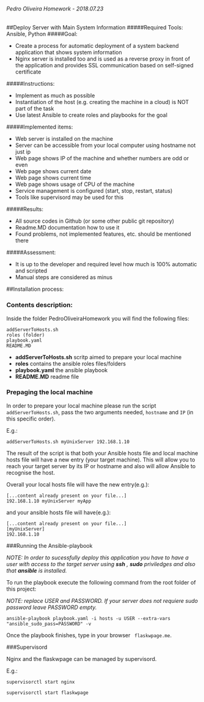 ###### Pedro Oliveira Homework - 2018.07.23

##Deploy Server with Main System Information
#####Required Tools: Ansible, Python
#####Goal:
* Create a process for automatic deployment of a system backend application that shows system information
* Nginx server is installed too and is used as a reverse proxy in front of the application and provides SSL communication based on self-signed certificate

#####Instructions:
* Implement as much as possible
* Instantiation of the host (e.g. creating the machine in a cloud) is NOT part of the task
* Use latest Ansible to create roles and playbooks for the goal


#####Implemented items:
* Web server is installed on the machine
* Server can be accessible from your local computer using hostname not just ip
* Web page shows IP of the machine and whether numbers are odd or even
* Web page shows current date
* Web page shows current time
* Web page shows usage of CPU of the machine
* Service management is configured (start, stop, restart, status)
* Tools like supervisord may be used for this

#####Results:
* All source codes in Github (or some other public git repository) 
* Readme.MD documentation how to use it
* Found problems, not implemented features, etc. should be mentioned there

#####Assessment:
* It is up to the developer and required level how much is 100% automatic and scripted
* Manual steps are considered as minus

##Installation process:

### Contents description:
Inside the folder PedroOliveiraHomework you will find the following files:

```
addServerToHosts.sh
roles (folder)
playbook.yaml
README.MD
```
* __addServerToHosts.sh__ scritp aimed to prepare your local machine
* __roles__ contains the ansible roles files/folders
* __playbook.yaml__ the ansible playbook 
* __README.MD__ readme file


### Prepaging the local machine

In order to prepare your local machine please run the script ```addServerToHosts.sh```, pass the two arguments needed, ```hostname``` and ```IP``` (in this specific order).

E.g.:

```
addServerToHosts.sh myUnixServer 192.168.1.10
```

The result of the script is that both your Ansible hosts file and local machine hosts file will have a new entry (your target machine). This will allow you to reach your target server by its IP or hostname and also will allow Ansible to recognise the host.

Overall your local hosts file will have the new entry(e.g.):

```
[...content already present on your file...]
192.168.1.10 myUnixServer myApp
```

and your ansible hosts file will have(e.g.):

```
[...content already present on your file...]
[myUnixServer]
192.168.1.10
```

###Running the Ansible-playbook

_NOTE: In order to sucessfully deploy this application you have to have a user with access to the target server using ***ssh*** , ***sudo*** priviledges and also that ***ansible*** is installed._

To run the playbook execute the following command from the root folder of this project:

_NOTE: replace USER and PASSWORD. If your server does not requiere sudo password leave PASSWORD empty._

```
ansible-playbook playbook.yaml -i hosts -u USER --extra-vars "ansible_sudo_pass=PASSWORD" -v
```

Once the playbook finishes, type in your browser ``` flaskwpage.me```.

###Supervisord

Nginx and the flaskwpage can be managed by supervisord.

E.g.:

```
supervisorctl start nginx
```
```
supervisorctl start flaskwpage
```